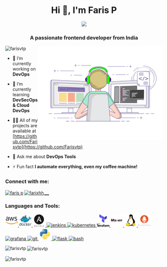 <h1 align="center">Hi 👋, I'm Faris P</h1>
<div align="center"> <img src="https://github.com/Farisvtp/python-mini-pro/blob/master/github%20banner.png"> </div>
<h3 align="center">A passionate frontend developer from India</h3>
<img align="right" alt="Coding" width="400" src="https://raw.githubusercontent.com/devSouvik/devSouvik/master/gif3.gif">


<p align="left"> <img src="https://komarev.com/ghpvc/?username=farisvtp&label=Profile%20views&color=0e75b6&style=flat" alt="farisvtp" /> </p>

- 🔭 I’m currently working on **DevOps**

- 🌱 I’m currently learning **DevSecOps & Cloud DevOps**

- 👨‍💻 All of my projects are available at [https://github.com/Farisvtp](https://github.com/Farisvtp)

- 💬 Ask me about **DevOps Tools**

- ⚡ Fun fact **I automate everything, even my coffee machine!**

<h3 align="left">Connect with me:</h3>
<p align="left">
<a href="https://linkedin.com/in/faris p" target="blank"><img align="center" src="https://raw.githubusercontent.com/rahuldkjain/github-profile-readme-generator/master/src/images/icons/Social/linked-in-alt.svg" alt="faris p" height="30" width="40" /></a>
<a href="https://instagram.com/farixhh.__" target="blank"><img align="center" src="https://raw.githubusercontent.com/rahuldkjain/github-profile-readme-generator/master/src/images/icons/Social/instagram.svg" alt="farixhh.__" height="30" width="40" /></a>
</p>

<h3 align="left">Languages and Tools:</h3>
<p align="left"> <a href="https://aws.amazon.com" target="_blank" rel="noreferrer"> <img src="https://raw.githubusercontent.com/devicons/devicon/master/icons/amazonwebservices/amazonwebservices-original-wordmark.svg" alt="aws" width="40" height="40"/> </a><a href="https://www.docker.com/" target="_blank" rel="noreferrer"> <img src="https://raw.githubusercontent.com/devicons/devicon/master/icons/docker/docker-original-wordmark.svg" alt="docker" width="40" height="40"/> </a><a href="https://www.ansible.com/" target="_blank" rel="noreferrer">
  <img src="https://raw.githubusercontent.com/devicons/devicon/master/icons/ansible/ansible-original-wordmark.svg" alt="ansible" width="40" height="40"/>
</a>  <a href="https://www.jenkins.io" target="_blank" rel="noreferrer"> <img src="https://www.vectorlogo.zone/logos/jenkins/jenkins-icon.svg" alt="jenkins" width="40" height="40"/> </a> <a href="https://kubernetes.io" target="_blank" rel="noreferrer"> <img src="https://www.vectorlogo.zone/logos/kubernetes/kubernetes-icon.svg" alt="kubernetes" width="40" height="40"/> </a><a href="https://www.terraform.io/" target="_blank" rel="noreferrer">
  <img src="https://raw.githubusercontent.com/devicons/devicon/master/icons/terraform/terraform-original-wordmark.svg" alt="terraform" width="40" height="40"/>
</a><a href="https://maven.apache.org/" target="_blank" rel="noreferrer">
  <img src="https://raw.githubusercontent.com/devicons/devicon/master/icons/maven/maven-original-wordmark.svg" alt="maven" width="40" height="40"/>
</a> <a href="https://www.linux.org/" target="_blank" rel="noreferrer"> <img src="https://raw.githubusercontent.com/devicons/devicon/master/icons/linux/linux-original.svg" alt="linux" width="40" height="40"/> </a><a href="https://prometheus.io/" target="_blank" rel="noreferrer">
  <img src="https://raw.githubusercontent.com/devicons/devicon/master/icons/prometheus/prometheus-original-wordmark.svg" alt="prometheus" width="40" height="40"/>
</a><a href="https://grafana.com" target="_blank" rel="noreferrer"> <img src="https://www.vectorlogo.zone/logos/grafana/grafana-icon.svg" alt="grafana" width="40" height="40"/> </a><a href="https://git-scm.com/" target="_blank" rel="noreferrer"> <img src="https://www.vectorlogo.zone/logos/git-scm/git-scm-icon.svg" alt="git" width="40" height="40"/> </a> <a href="https://www.python.org" target="_blank" rel="noreferrer"> <img src="https://raw.githubusercontent.com/devicons/devicon/master/icons/python/python-original.svg" alt="python" width="40" height="40"/> </a><a href="https://flask.palletsprojects.com/" target="_blank" rel="noreferrer"> <img src="https://www.vectorlogo.zone/logos/pocoo_flask/pocoo_flask-icon.svg" alt="flask" width="40" height="40"/> </a><a href="https://www.gnu.org/software/bash/" target="_blank" rel="noreferrer"> <img src="https://www.vectorlogo.zone/logos/gnu_bash/gnu_bash-icon.svg" alt="bash" width="40" height="40"/> </a> </p>

<p><img align="left" src="https://github-readme-stats.vercel.app/api/top-langs?username=farisvtp&show_icons=true&locale=en&layout=compact" alt="farisvtp" /></p>

<p>&nbsp;<img align="center" src="https://github-readme-stats.vercel.app/api?username=farisvtp&show_icons=true&locale=en" alt="farisvtp" /></p>

<p><img align="center" src="https://github-readme-streak-stats.herokuapp.com/?user=farisvtp&" alt="farisvtp" /></p>

